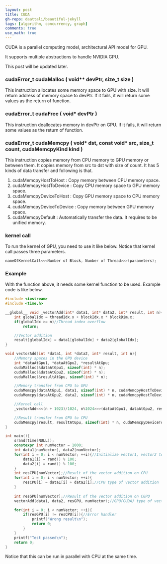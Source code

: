 ```yaml
---
layout: post
title: CUDA
gh-repo: daattali/beautiful-jekyll
tags: [algorithm, concurrency, graph]
comments: true
use_math: true
---
```


CUDA is a parallel computing model, architectural API model for GPU.

It supports multiple abstractions to handle NVIDIA GPU.

This post will be updated later.

### ​cudaError_t cudaMalloc ( void** devPtr, size_t size ) ###

This instruction allocates some memory space to GPU with size.
It will return address of memory space to devPtr.
If it fails, it will return some values as the return of function.

### cudaError_t cudaFree ( void* devPtr ) ###

This instruction deallocates memory in devPtr on GPU.
If it fails, it will return some values as the return of function.
    
### cudaError_t cudaMemcpy ( void* dst, const void* src, size_t count, cudaMemcpyKind kind ) ###

This instruction copies memory from CPU memory to GPU memory or between them.
It copies memory from src to dst with size of count.
It has 5 kinds of data transfer and following is that.
1. cudaMemcpyHostToHost : Copy memory between CPU memory space.
2. cudaMemcpyHostToDevice : Copy CPU memory space to GPU memory space.
3. cudaMemcpyDeviceToHost : Copy GPU memory space to CPU memory space.
4. cudaMemcpyDeviceToDevice : Copy memory between GPU memory space.
5. cudaMemcpyDefault : Automatically transfer the data. It requires to be unified memory.



### kernel call ###

To run the kernel of GPU, you need to use it like below.
Notice that kernel call passes three parameters.

```cpp
nameOfKernelCall<<<Number of Block, Number of Thread>>>(parameters);
```

### Example ###

With the function above, it needs some kernel function to be used.
Example code is like below.

```cpp
#include <iostream>
#include <time.h>

__global__ void _vectorAdd(int* data1, int* data2, int* result, int n){
    int globalIdx = threadIdx.x + blockIdx.x * blockDim.x;
    if(globalIdx >= n)//Thread index overflow
        return;

    //Vector addition
    result[globalIdx] = data1[globalIdx] + data2[globalIdx];
}

void vectorAdd(int *data1, int *data2, int* result, int n){
    //Memory spaces in the GPU device
    int *dataAtGpu1, *dataAtGpu2, *resultAtGpu;
    cudaMalloc(&dataAtGpu1, sizeof(int) * n);
    cudaMalloc(&dataAtGpu2, sizeof(int) * n);
    cudaMalloc(&resultAtGpu, sizeof(int) * n);

    //Memory transfer from CPU to GPU
    cudaMemcpy(dataAtGpu1, data1, sizeof(int) * n, cudaMemcpyHostToDevice);
    cudaMemcpy(dataAtGpu2, data2, sizeof(int) * n, cudaMemcpyHostToDevice);

    //Kernel call
    _vectorAdd<<<(n + 1023)/1024, n%1024>>>(dataAtGpu1, dataAtGpu2, resultAtGpu, n);

    //Result transfer from GPU to CPU
    cudaMemcpy(result, resultAtGpu, sizeof(int) * n, cudaMemcpyDeviceToHost);
}

int main(){
    srand(time(NULL));
    constexpr int numVector = 1000;
    int data1[numVector], data2[numVector];
    for(int i = 0; i < numVector; ++i){//Initialize vector1, vector2 to some random values
        data1[i] = rand() % 100;
        data2[i] = rand() % 100;
    }
    int resCPU[numVector];//Result of the vector addition on CPU
    for(int i = 0; i < numVector; ++i){
        resCPU[i] = data1[i] + data2[i];//CPU type of vector addition
    }
    
    int resGPU[numVector];//Result of the vector addition on CGPU
    vectorAdd(data1, data2, resGPU, numVector);//GPU(CUDA) type of vector addition

    for(int i = 0; i < numVector; ++i){
        if(resGPU[i] != resCPU[i]){//Error handler
            printf("Wrong result\n");
            return 0;
        }
    }
    printf("Test passed\n");
    return 0;
}
```


Notice that this can be run in parallel with CPU at the same time.
